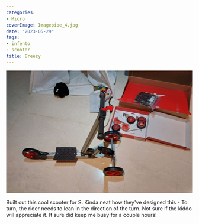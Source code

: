 ```yaml
---
categories:
- Micro
coverImage: Imagepipe_4.jpg
date: "2023-05-29"
tags:
- infento
- scooter
title: Breezy
---
```


![](images/Imagepipe_4.jpg)

Built out this cool scooter for S. Kinda neat how they've designed this - To turn, the rider needs to lean in the direction of the turn. Not sure if the kiddo will appreciate it. It sure did keep me busy for a couple hours!
